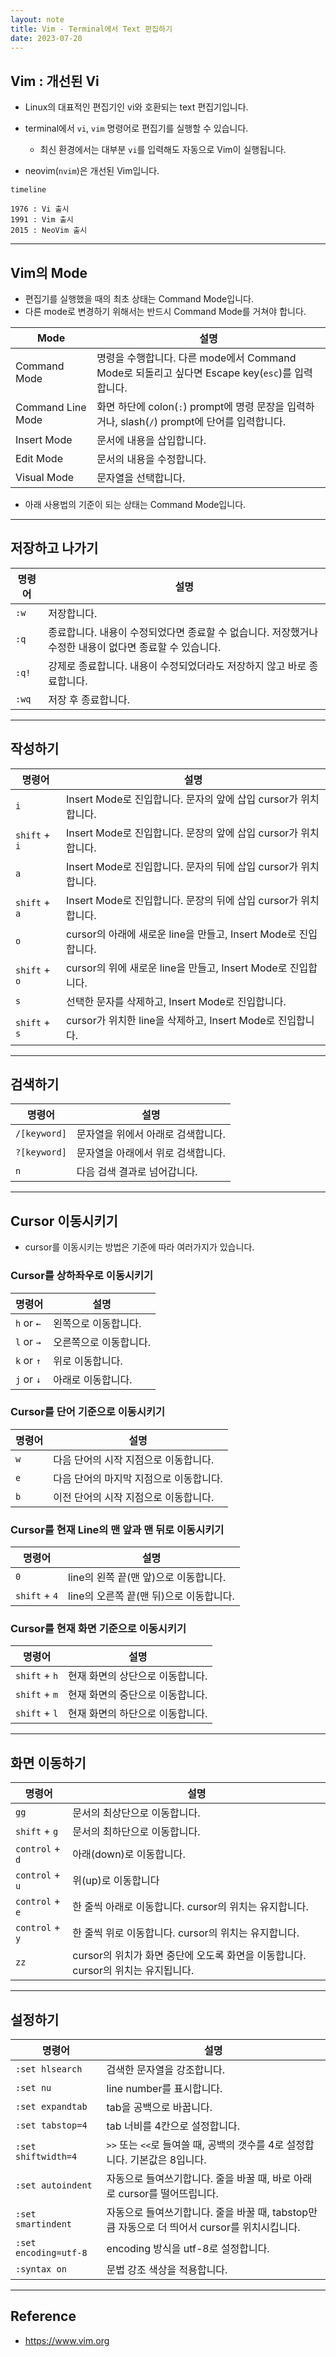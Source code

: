 ```yaml
---
layout: note
title: Vim - Terminal에서 Text 편집하기
date: 2023-07-20
---
```





## Vim : 개선된 Vi

- Linux의 대표적인 편집기인 vi와 호환되는 text 편집기입니다.

- terminal에서 `vi`, `vim` 명령어로 편집기를 실행할 수 있습니다.
    - 최신 환경에서는 대부분 `vi`를 입력해도 자동으로 Vim이 실행됩니다.

- neovim(`nvim`)은 개선된 Vim입니다.

```mermaid
timeline

1976 : Vi 출시
1991 : Vim 출시
2015 : NeoVim 출시
```




---




## Vim의 Mode

- 편집기를 실행했을 때의 최초 상태는 Command Mode입니다.
- 다른 mode로 변경하기 위해서는 반드시 Command Mode를 거쳐야 합니다.

| Mode | 설명 |
| --- | --- |
| Command Mode | 명령을 수행합니다. 다른 mode에서 Command Mode로 되돌리고 싶다면 Escape key(`esc`)를 입력합니다. |
| Command Line Mode | 화면 하단에 colon(`:`) prompt에 명령 문장을 입력하거나, slash(`/`) prompt에 단어를 입력합니다. |
| Insert Mode | 문서에 내용을 삽입합니다. |
| Edit Mode | 문서의 내용을 수정합니다. |
| Visual Mode | 문자열을 선택합니다. |

- 아래 사용법의 기준이 되는 상태는 Command Mode입니다.




---




## 저장하고 나가기

| 명령어 | 설명 |
| --- | --- |
| `:w` | 저장합니다. |
| `:q` | 종료합니다. 내용이 수정되었다면 종료할 수 없습니다. 저장했거나 수정한 내용이 없다면 종료할 수 있습니다. |
| `:q!` | 강제로 종료합니다. 내용이 수정되었더라도 저장하지 않고 바로 종료합니다. |
| `:wq` | 저장 후 종료합니다. |




---




## 작성하기

| 명령어 | 설명 |
| --- | --- |
| `i` | Insert Mode로 진입합니다. 문자의 앞에 삽입 cursor가 위치합니다. |
| `shift` + `i` | Insert Mode로 진입합니다. 문장의 앞에 삽입 cursor가 위치합니다. |
| `a` | Insert Mode로 진입합니다. 문자의 뒤에 삽입 cursor가 위치합니다. |
| `shift` + `a` | Insert Mode로 진입합니다. 문장의 뒤에 삽입 cursor가 위치합니다. |
| `o` | cursor의 아래에 새로운 line을 만들고, Insert Mode로 진입합니다. |
| `shift` + `o` | cursor의 위에 새로운 line을 만들고, Insert Mode로 진입합니다. |
| `s` | 선택한 문자를 삭제하고, Insert Mode로 진입합니다. |
| `shift` + `s` | cursor가 위치한 line을 삭제하고, Insert Mode로 진입합니다. |




---




## 검색하기

| 명령어 | 설명 |
| --- | --- |
| `/[keyword]` | 문자열을 위에서 아래로 검색합니다. |
| `?[keyword]` | 문자열을 아래에서 위로 검색합니다. |
| `n` | 다음 검색 결과로 넘어갑니다. |




---




## Cursor 이동시키기

- cursor를 이동시키는 방법은 기준에 따라 여러가지가 있습니다.


### Cursor를 상하좌우로 이동시키기

| 명령어 | 설명 |
| --- | --- |
| `h` or `←` | 왼쪽으로 이동합니다. |
| `l` or `→` | 오른쪽으로 이동합니다. |
| `k` or `↑` | 위로 이동합니다. |
| `j` or `↓` | 아래로 이동합니다. |


### Cursor를 단어 기준으로 이동시키기

| 명령어 | 설명 |
| --- | --- |
| `w` | 다음 단어의 시작 지점으로 이동합니다. |
| `e` | 다음 단어의 마지막 지점으로 이동합니다. |
| `b` | 이전 단어의 시작 지점으로 이동합니다. |


### Cursor를 현재 Line의 맨 앞과 맨 뒤로 이동시키기

| 명령어 | 설명 |
| --- | --- |
| `0` | line의 왼쪽 끝(맨 앞)으로 이동합니다. |
| `shift` + `4` | line의 오른쪽 끝(맨 뒤)으로 이동합니다. |


### Cursor를 현재 화면 기준으로 이동시키기

| 명령어 | 설명 |
| --- | --- |
| `shift` + `h` | 현재 화면의 상단으로 이동합니다. |
| `shift` + `m` | 현재 화면의 중단으로 이동합니다. |
| `shift` + `l` | 현재 화면의 하단으로 이동합니다. |




---




## 화면 이동하기

| 명령어 | 설명 |
| --- | --- |
| `gg` | 문서의 최상단으로 이동합니다. |
| `shift` + `g` | 문서의 최하단으로 이동합니다. |
| `control` + `d` | 아래(down)로 이동합니다. |
| `control` + `u` | 위(up)로 이동합니다 |
| `control` + `e` | 한 줄씩 아래로 이동합니다. cursor의 위치는 유지합니다. |
| `control` + `y` | 한 줄씩 위로 이동합니다. cursor의 위치는 유지합니다. |
| `zz` | cursor의 위치가 화면 중단에 오도록 화면을 이동합니다. cursor의 위치는 유지됩니다. |




---




## 설정하기

| 명령어 | 설명 |
| --- | --- |
| `:set hlsearch` | 검색한 문자열을 강조합니다. |
| `:set nu` | line number를 표시합니다. |
| `:set expandtab` | tab을 공백으로 바꿉니다. |
| `:set tabstop=4` | tab 너비를 4칸으로 설정합니다. |
| `:set shiftwidth=4` | `>>` 또는 `<<`로 들여쓸 때, 공백의 갯수를 4로 설정합니다. 기본값은 8입니다. |
| `:set autoindent` | 자동으로 들여쓰기합니다. 줄을 바꿀 때, 바로 아래로 cursor를 떨어뜨립니다. |
| `:set smartindent` | 자동으로 들여쓰기합니다. 줄을 바꿀 때, tabstop만큼 자동으로 더 띄어서 cursor를 위치시킵니다. |
| `:set encoding=utf-8` | encoding 방식을 utf-8로 설정합니다. |
| `:syntax on` | 문법 강조 색상을 적용합니다. |




---




## Reference

- <https://www.vim.org>
